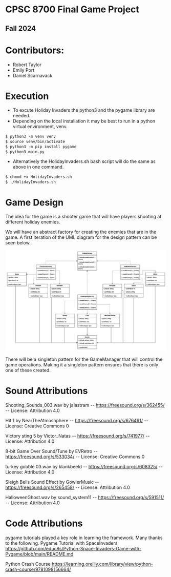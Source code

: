 # CPSC 8700 Final Game Project 
## Fall 2024

# Contributors:
* Robert Taylor
* Emily Port
* Daniel Scarnavack

# Execution
* To excute Holiday Invaders the python3 and the pygame library are needed.
* Depending on the local installation it may be best to run in a python virtual environment, venv.

```
$ python3 -m venv venv
$ source venv/bin/activate
$ python3 -m pip install pygame
$ python3 main.py
```
* Alternatively the HolidayInvaders.sh bash script will do the same as above in one command.
```
$ chmod +x HolidayInvaders.sh
$ ./HolidayInvaders.sh
```



# Game Design

The idea for the game is a shooter game that will have players shooting at different holiday enemies.

We will have an abstract factory for creating the enemies that are in the game. A first iteration of the UML diagram for the design pattern can be seen below.

![UML Diagram](images/8700project.drawio.png)

There will be a singleton pattern for the GameManager that will control the game operations. Making it a singleton pattern ensures that there is only one of these created.


# Sound Attributions
Shooting_Sounds_003.wav by jalastram -- https://freesound.org/s/362455/ -- License: Attribution 4.0

Hit 1 by NearTheAtmoshphere -- https://freesound.org/s/676461/ -- License: Creative Commons 0

Victory sting 5 by Victor_Natas -- https://freesound.org/s/741977/ -- License: Attribution 4.0

8-bit Game Over Sound/Tune by EVRetro -- https://freesound.org/s/533034/ -- License: Creative Commons 0

turkey gobble 03.wav by klankbeeld -- https://freesound.org/s/608325/ -- License: Attribution 4.0

Sleigh Bells Sound Effect by GowlerMusic -- https://freesound.org/s/265458/ -- License: Attribution 4.0

HalloweenGhost.wav by sound_system11 -- https://freesound.org/s/591511/ -- License: Attribution 4.0

# Code Attributions
pygame tutorials played a key role in learning the framework.  Many thanks to the following.
Pygame Tutorial with SpaceInvaders
https://github.com/educ8s/Python-Space-Invaders-Game-with-Pygame/blob/main/README.md

Python Crash Course
https://learning.oreilly.com/library/view/python-crash-course/9781098156664/
